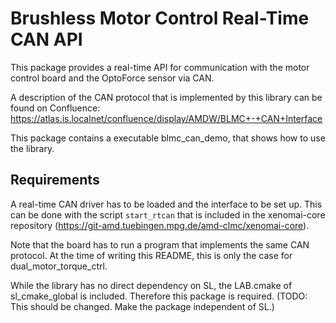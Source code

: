 Brushless Motor Control Real-Time CAN API
=========================================

This package provides a real-time API for communication with the motor control
board and the OptoForce sensor via CAN.

A description of the CAN protocol that is implemented by this library can be
found on Confluence:
https://atlas.is.localnet/confluence/display/AMDW/BLMC+-+CAN+Interface

This package contains a executable blmc_can_demo, that shows how to use the
library.


Requirements
------------

A real-time CAN driver has to be loaded and the interface to be set up.  This
can be done with the script `start_rtcan` that is included in the xenomai-core
repository (https://git-amd.tuebingen.mpg.de/amd-clmc/xenomai-core).

Note that the board has to run a program that implements the same CAN protocol.
At the time of writing this README, this is only the case for
dual_motor_torque_ctrl.

While the library has no direct dependency on SL, the LAB.cmake of
sl_cmake_global is included. Therefore this package is required.
(TODO: This should be changed. Make the package independent of SL.)

